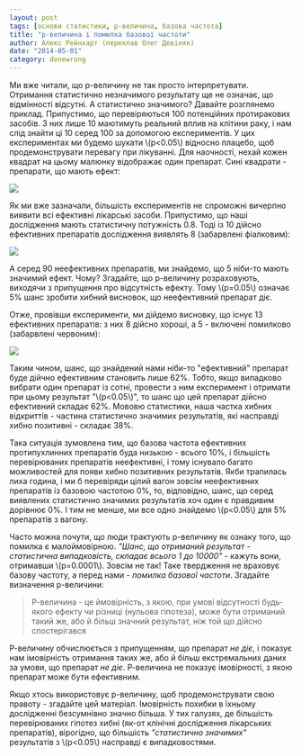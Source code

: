 ```yaml
---
layout: post
tags: [основи статистики, р-величина, базова частота]
title: "р-величина і помилка базової частоти"
author: Алекс Рейнхарт (переклав Олег Девіняк)
date: "2014-05-01" 
category: donewrong
---
```


Ми вже читали, що р-величину не так просто інтерпретувати. Отримання статистично незначимого результату ще не означає, що відмінності відсутні. А статистично значимого?
Давайте розглянемо приклад. Припустимо, що перевіряються 100 потенційних протиракових засобів. З них лише 10 маютимуть реальний вплив на клітини раку, і нам слід знайти ці 10 серед 100 за допомогою експериментів. У цих експериментах ми будемо шукати \\(р<0.05\\) відносно плацебо, щоб продемонструвати перевагу при лікуванні. Для наочності, нехай кожен квадрат на цьому малюнку відображає один препарат. Сині квадрати - препарати, що мають ефект:

<img src="http://stat.org.ua/figures/drug-grids-1.png">

Як ми вже зазначали, більшість експериментів не спроможні вичерпно виявити всі ефективні лікарські засоби. Припустимо, що наші дослідження мають статистичну потужність 0.8. Тоді із 10 дійсно ефективних препаратів дослідження виявлять 8 (забарвлені фіалковим):

<img src="http://stat.org.ua/figures/drug-grids-2.png">

А серед 90 неефективних препаратів, ми знайдемо, що 5 ніби-то мають значимий ефект. Чому? Згадайте, що р-величину розраховують, виходячи з припущення про відсутність ефекту. Тому \\(р=0.05\\) означає 5% шанс зробити хибний висновок, що неефективний препарат діє. 

Отже, провівши експерименти, ми дійдемо висновку, що існує 13 ефективних препаратів: з них 8 дійсно хороші, а 5 - включені помилково (забарвлені червоним):

<img src="http://stat.org.ua/figures/drug-grids-3.png">

Таким чином, шанс, що знайдений нами ніби-то "ефективний" препарат буде дійчно ефективним становить лише 62%. Тобто, якщо випадково вибрати один препарат із сотні, провести з ним експеримент і отримати при цьому результат "\\(р<0.05\\)", то шанс що цей препарат дійсно ефективний складає 62%. Мововю статистики, наша частка хибних відкриттів - частина статистично значимих результатів, які насправді хибно позитивні - складає 38%.

Така ситуація зумовлена тим, що базова частота ефективних протипухлинних препаратів буда низькою - всього 10%, і більшість перевірюваних препаратів неефективні, і тому існувало багато можливостей для появи хибно позитивних результатів. Якби трапилась лиха година, і ми б перевіряди цілий вагон зовсім неефективних препаратів із базовою частотою 0%, то, відповідно, шанс, що серед виявлених статистично значимих результатів хоч один є правдивим дорівнює 0%. І тим не менше, ми все одно знайдемо \\(р<0.05\\) для 5% препаратів з вагону.

Часто можна почути, що люди трактують р-величину як ознаку того, що помилка є малоймовірною. *"Шанс, що отриманий результат - статистична випадковість, складає всього 1 до 10000"* - кажуть вони, отримавши \\(р=0.0001\\). Зовсім не так! Таке твердження не враховує базову частоту, а перед нами - *помилка базової частоти*. Згадайте визначення р-величини:
> Р-величина - це ймовірність, з якою, при умові відсутності будь-якого ефекту чи різниці (нульова гіпотеза), може бути отриманий такий же, або й більш значний результат, ніж той що дійсно спостерігався

Р-величину обчислюється з припущенням, що препарат *не діє*, і показує нам імовірність отримання таких же, або й більш екстремальних даних за умови, що препарат *не діє*. Р-величина не показує імовірності, з якою препарат може бути ефективним.

Якщо хтось використовує р-величину, щоб продемонструвати свою правоту - згадайте цей матеріал. Імовірність похибки в їхньому дослідженні безсумнівно значно більша. У тих галузях, де більшість перевірюваних гіпотез хибні (як-от клінічні дослідження лікарських препаратів), вірогідно, що більшість *"статистично значимих"* результатів з \\(р<0.05\\) насправді є випадковостями.
